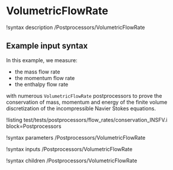 # VolumetricFlowRate

!syntax description /Postprocessors/VolumetricFlowRate

## Example input syntax

In this example, we measure:

- the mass flow rate
- the momentum flow rate
- the enthalpy flow rate

with numerous `VolumetricFlowRate` postprocessors to prove the conservation of mass, momentum and energy
of the finite volume discretization of the incompressible Navier Stokes equations.

!listing test/tests/postprocessors/flow_rates/conservation_INSFV.i block=Postprocessors

!syntax parameters /Postprocessors/VolumetricFlowRate

!syntax inputs /Postprocessors/VolumetricFlowRate

!syntax children /Postprocessors/VolumetricFlowRate
